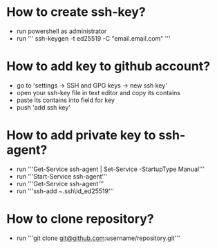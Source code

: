 
# How to create ssh-key?
* run powershell as administrator
* run '''
ssh-keygen -t ed25519 -C "email.email.com"
'''

# How to add key to github account?
* go to 'settings -> SSH and GPG keys -> new ssh key'
* open your ssh-key file in text editor and copy its contains
* paste its contains into field for key
* push 'add ssh key'

# How to add private key to ssh-agent?
* run '''Get-Service ssh-agent | Set-Service -StartupType Manual'''
* run '''Start-Service ssh-agent'''
* run '''Get-Service ssh-agent'''
* run '''ssh-add ~\.ssh\id_ed25519'''

# How to clone repository?
* run '''git clone git@github.com:username/repository.git'''
